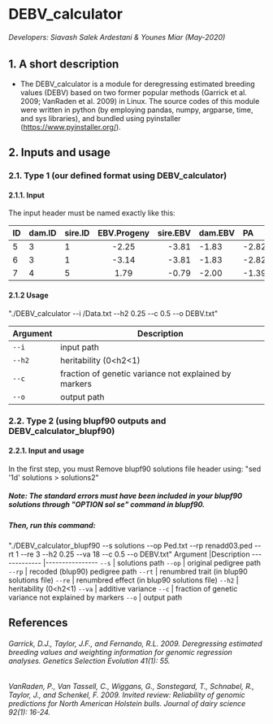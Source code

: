 # DEBV_calculator



###### Developers: Siavash Salek Ardestani & Younes Miar (May-2020)
## 1. A short description
* The DEBV_calculator is a module for deregressing estimated breeding values (DEBV) based on two former popular methods (Garrick et al. 2009; VanRaden et al. 2009) in Linux. The source codes of this module were written in python (by employing pandas, numpy, argparse, time, and sys libraries), and bundled using pyinstaller (https://www.pyinstaller.org/).


## 2. Inputs and usage
### 2.1. Type 1 (our defined format using DEBV_calculator)
#### 2.1.1. Input
The input header must be named exactly like this:

| ID| dam.ID  | sire.ID|EBV.Progeny|sire.EBV| dam.EBV| PA      |sire.ebv.rel|dam.ebv.rel| progeny.ebv.rel|PA.rel          |
| :-|:------- | ------ |:---------:| ------:| :------|:------- | ---------- |:---------:| --------------:|------          |
| 5 | 3       | 1      |-2.25      |-3.81   |-1.83   |-2.82    |0.86        |0.58       |0.73            |0.73            |
| 6 | 3       | 1      |-3.14      |-3.81   |-1.83   |-2.82    |0.86        |0.58       |0.48            |0.73            |
| 7 | 4       | 5      |1.79       |-0.79   |-2.00   |-1.39    |0.69        |0.50       |0.45            |0.73            |
#### 2.1.2 Usage
"./DEBV_calculator --i /Data.txt --h2 0.25 --c 0.5 --o DEBV.txt"

Argument      |Description
------------- |----------------
```--i```     |     input path
```--h2```     |    heritability (0<h2<1) 
```--c```     |   fraction of genetic variance not explained by markers
```--o```     |     output path
### 2.2. Type 2 (using  blupf90 outputs and DEBV_calculator_blupf90)
#### 2.2.1. Input and usage
In the first step, you must Remove blupf90 solutions file header using: "sed '1d' solutions > solutions2"
##### Note: The standard errors must have been included in your blupf90 solutions through "OPTION sol se" command in blupf90.
##### Then, run this command:
"./DEBV_calculator_blupf90 --s solutions --op Ped.txt --rp renadd03.ped --rt 1 --re 3 --h2 0.25 --va 18 --c 0.5 --o DEBV.txt"
Argument      |Description
------------- |----------------
```--s```     |     solutions path
```--op```     |    original pedigree path 
```--rp```     |    recoded (blup90) pedigree path
```--rt```     |    renumbred trait (in blup90 solutions file)
```--re```     |    renumbred effect (in blup90 solutions file)
```--h2```     |    heritability (0<h2<1) 
```--va```     |   additive variance
```--c```     |   fraction of genetic variance not explained by markers
```--o```     |     output path
## References


###### Garrick, D.J., Taylor, J.F., and Fernando, R.L. 2009. Deregressing estimated breeding values and weighting information for genomic regression analyses. Genetics Selection Evolution 41(1): 55.
###### VanRaden, P., Van Tassell, C., Wiggans, G., Sonstegard, T., Schnabel, R., Taylor, J., and Schenkel, F. 2009. Invited review: Reliability of genomic predictions for North American Holstein bulls. Journal of dairy science 92(1): 16-24.


